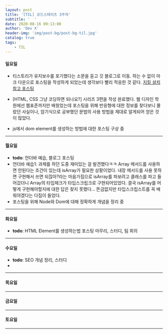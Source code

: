 ```yaml
---
layout: post
title: '[TIL] 코드스테이츠 3주차'
subtitle: '  '
date: 2020-08-16 09:13:00
author: 'Dev X'
header-img: 'img/post-bg/post-bg-til.jpg'
catalog: true
tags:
    - TIL
---
```


#### 일요일

-   티스토리가 유지보수를 포기했다는 소문을 듣고 깃 블로그로 이동. 하는 수 없이 마크 다운으로 포스팅을 작성하게 되었는데 생각보다 빨리 적응한 것 같다.
    [지킬 설치 참고 포스팅](https://theorydb.github.io/envops/2019/05/03/envops-blog-github-pages-jekyll/)

-   [HTML, CSS 그냥 코딩하면 되나요?] 시리즈 3편을 작성 완료했다. 웹 디자인 학원에선 웹표준까지만 배웠었는데 포스팅을 위해 반응형에 대한 정보를 찾다보니 몰랐던 사실이나, 암기식으로 공부했던 문법의 사용 방법을 제대로 알게되어 얻은 것이 많았다.

-   js에서 dom element를 생성하는 방법에 대한 포스팅 구상 중

---

#### 월요일

-   **todo**: 언더바 예습, 블로그 포스팅
-   언더바 예습1: 과제를 하던 도중 재미있는 걸 발견했다ㅋㅋ Array 메서드를 사용하면 안된다는 조건이 있는데 isArray가 필요한 상황이었다. 내장 메서드를 사용 못하면 구현해서 쓰면 되잖아?라는 마음가짐으로 isArray를 파보려고 클래스를 파고 들어갔더니 Array의 타입체크가 타입스크립크로 구현되어있었다. 결국 isArray를 어떻게 구현해야할지에 대한 답은 찾지 못했다... 뜬금없지만 타입스크립스트를 꼭 배워야겠다는 다짐이 들었다.
-   포스팅을 위해 Node와 Dom에 대해 정확하게 개념을 정리 중

---

#### 화요일

-   **todo**: HTML Element를 생성하는법 포스팅 마무리, 스터디, 팀 회의

---

#### 수요일

-   **todo**: SEO 개념 정리, 스터디
-

---

#### 목요일

---

#### 금요일

---

#### 토요일

---
